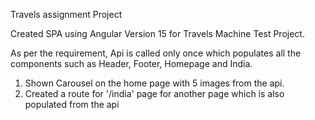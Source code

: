 Travels assignment Project 

Created SPA using Angular Version 15 for Travels Machine Test Project.

As per the requirement, Api is called only once which populates all the components such as Header, Footer, Homepage and India.

1. Shown Carousel on the home page with 5 images from the api.
2. Created a route for '/india' page for another page which is also populated from the api 
